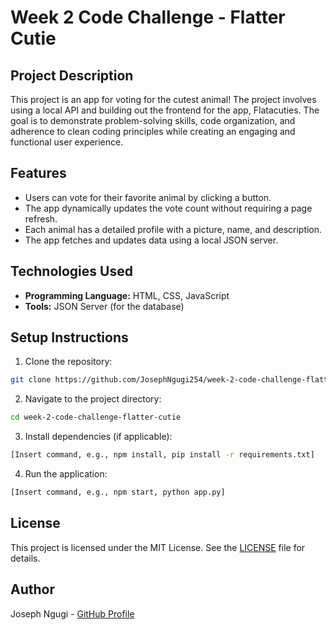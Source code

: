 # Week 2 Code Challenge - Flatter Cutie

## Project Description
This project is an app for voting for the cutest animal! The project involves using a local API and building out the frontend for the app, Flatacuties. The goal is to demonstrate problem-solving skills, code organization, and adherence to clean coding principles while creating an engaging and functional user experience.

## Features
- Users can vote for their favorite animal by clicking a button.
- The app dynamically updates the vote count without requiring a page refresh.
- Each animal has a detailed profile with a picture, name, and description.
- The app fetches and updates data using a local JSON server.

## Technologies Used
- **Programming Language:** HTML, CSS, JavaScript
- **Tools:** JSON Server (for the database)

## Setup Instructions
1. Clone the repository:
  ```bash
  git clone https://github.com/JosephNgugi254/week-2-code-challenge-flatter-cutie.git
  ```
2. Navigate to the project directory:
  ```bash
  cd week-2-code-challenge-flatter-cutie
  ```
3. Install dependencies (if applicable):
  ```bash
  [Insert command, e.g., npm install, pip install -r requirements.txt]
  ```
4. Run the application:
  ```bash
  [Insert command, e.g., npm start, python app.py]
  ```

## License
This project is licensed under the MIT License. See the [LICENSE](./LICENSE) file for details.

## Author
Joseph Ngugi - [GitHub Profile](https://github.com/JosephNgugi254)
